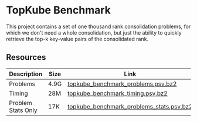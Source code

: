 # TopKube Benchmark

This project contains a set of one thousand rank consolidation problems,
for which we don't need a whole consolidation, but just the ability to
quickly retrieve the top-k key-value pairs of the consolidated rank.

## Resources

| Description        | Size  | Link                                                                                                                                   |
| ----------------   |------ | -------------------------------------------------------------------------------------------------------------------------------------- |
| Problems           | 4.9G  | [topkube_benchmark_problems.psv.bz2](http://vgc.poly.edu/files/llins/topkube_benchmark/topkube_benchmark_problems.psv.bz2)             |
| Timing             | 28M   | [topkube_benchmark_timing.psv.bz2](http://vgc.poly.edu/files/llins/topkube_benchmark/topkube_benchmark_timing.psv.bz2)                 |
| Problem Stats Only | 17K   | [topkube_benchmark_problems_stats.psv.bz2](http://vgc.poly.edu/files/llins/topkube_benchmark/topkube_benchmark_problems_stats.psv.bz2) | 

